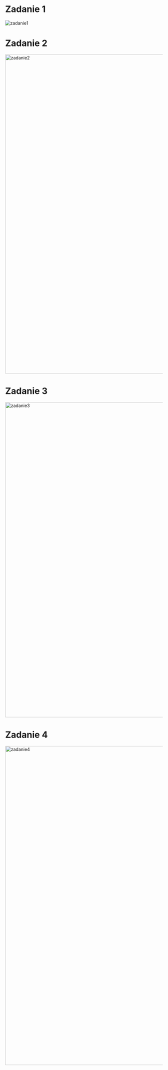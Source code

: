 # Zadanie 1
![zadanie1](https://github.com/user-attachments/assets/4479e097-ede5-405e-912c-42864edd52d4)

# Zadanie 2
<img width="1021" alt="zadanie2" src="https://github.com/user-attachments/assets/0b79cf50-4602-40ae-9a5e-d5ec898fba43" />

# Zadanie 3

<img width="1008" alt="zadanie3" src="https://github.com/user-attachments/assets/4fb7a1f9-574b-4177-b86b-47c47ccbbbae" />

# Zadanie 4

<img width="1021" alt="zadanie4" src="https://github.com/user-attachments/assets/2ccfe8a0-e2d3-4b51-879a-1ec5c7b84b11" />
